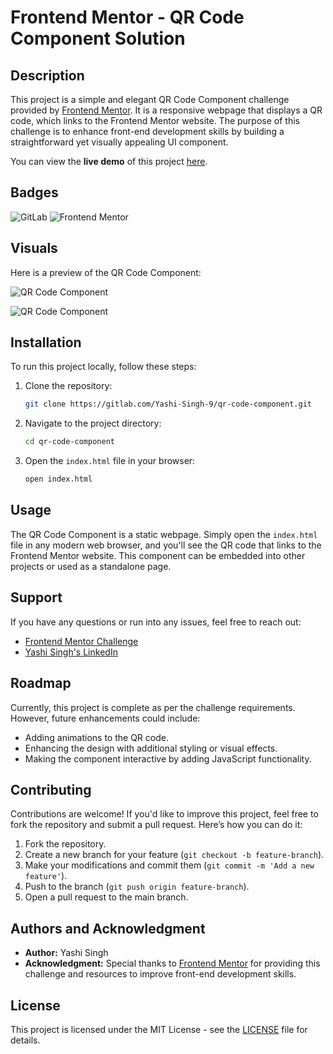 # Frontend Mentor - QR Code Component Solution

## Description

This project is a simple and elegant QR Code Component challenge provided by [Frontend Mentor](https://www.frontendmentor.io/challenges/qr-code-component-iux_sIO_H). It is a responsive webpage that displays a QR code, which links to the Frontend Mentor website. The purpose of this challenge is to enhance front-end development skills by building a straightforward yet visually appealing UI component.

You can view the **live demo** of this project [here](https://qr-code-component-by-yashi.netlify.app/).

## Badges

![GitLab](https://img.shields.io/badge/gitlab-project-blue) ![Frontend Mentor](https://img.shields.io/badge/frontend--mentor-challenge-yellow)

## Visuals

Here is a preview of the QR Code Component:

![QR Code Component](images/Desktop-Preview.png)

![QR Code Component](images/Mobile-Preview.png)

## Installation

To run this project locally, follow these steps:

1. Clone the repository:

    ```bash
    git clone https://gitlab.com/Yashi-Singh-9/qr-code-component.git
    ```

2. Navigate to the project directory:

    ```bash
    cd qr-code-component
    ```

3. Open the `index.html` file in your browser:

    ```bash
    open index.html
    ```

## Usage

The QR Code Component is a static webpage. Simply open the `index.html` file in any modern web browser, and you'll see the QR code that links to the Frontend Mentor website. This component can be embedded into other projects or used as a standalone page.

## Support

If you have any questions or run into any issues, feel free to reach out:

- [Frontend Mentor Challenge](https://www.frontendmentor.io/challenges/qr-code-component-iux_sIO_H)
- [Yashi Singh's LinkedIn](https://www.linkedin.com/in/yashi-singh-b4143a246)

## Roadmap

Currently, this project is complete as per the challenge requirements. However, future enhancements could include:

- Adding animations to the QR code.
- Enhancing the design with additional styling or visual effects.
- Making the component interactive by adding JavaScript functionality.

## Contributing

Contributions are welcome! If you'd like to improve this project, feel free to fork the repository and submit a pull request. Here’s how you can do it:

1. Fork the repository.
2. Create a new branch for your feature (`git checkout -b feature-branch`).
3. Make your modifications and commit them (`git commit -m 'Add a new feature'`).
4. Push to the branch (`git push origin feature-branch`).
5. Open a pull request to the main branch.

## Authors and Acknowledgment

- **Author:** Yashi Singh
- **Acknowledgment:** Special thanks to [Frontend Mentor](https://www.frontendmentor.io) for providing this challenge and resources to improve front-end development skills.

## License

This project is licensed under the MIT License - see the [LICENSE](LICENSE) file for details.
